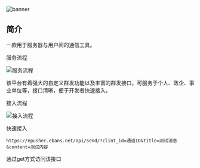 
![banner](http://cdn.ebans.net/%E7%BE%A4%E8%8B%B1%E8%8D%9F%E8%90%83%C2%B7%E4%B8%80%E8%BE%83%E9%AB%98%E4%B8%8B%20%283%29_%E7%9C%8B%E5%9B%BE%E7%8E%8B.png)

##	简介

一款用于服务器与用户间的通信工具。

服务流程

![服务流程](http://cdn.ebans.net/EPusher-process.png)

该平台有着强大的自定义群发功能以及丰富的群发接口，可服务于个人、政企、事业单位等，接口清晰，便于开发者快速接入。

接入流程

![接入流程](http://cdn.ebans.net/EPusher-process2.png)

快速接入

`https://epusher.ebans.net/api/send/?clint_id=通道ID&title=测试消息&content=测试内容`

通过get方式访问该接口